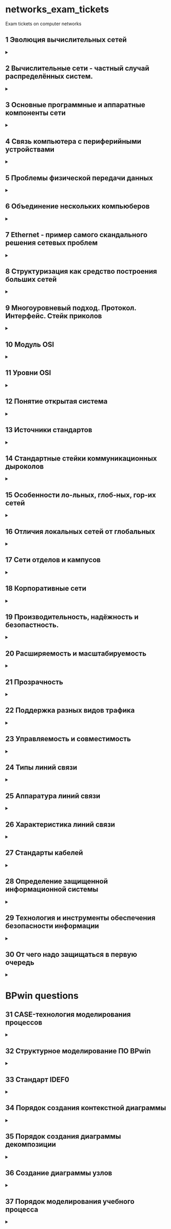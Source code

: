 # networks_exam_tickets
Exam tickets on computer networks


## 1 Эволюция вычислительных сетей 
<details> 
  <summary></summary>
  <ul>
    <li> <b>Пакетная обработка на базе мейнфреймов</b> - Пльзователи подготавливали перфокарты, содержащие данные и программы и передавали их в вычислительный центр. Вводили их в комьютер специально обученные люди - операторы. Распечатанные результаты пользователь обычно получал уже на следующий день. 
    </li>
    <li> <b>Многотерминальные системы</b> -  </li>
    <li> <b>Первые локальные сети</b> - В начале 70-x </li>
    <li> <b>ARPANET</b> </li>
    <li> <b>ГОВЫЙ ОТВЕТ</b> Концепция вычислительных сетей является логическим результатом эволюции компьютерной технологии. Первые компьютеры 50-х годов - большие, громоздкие и дорогие - предназначались для очень небольшого числа избранных пользователей. Часто эти монстры занимали целые здания. Такие компьютеры не были предназначены для интерактивной работы пользователя, а использовались в режиме пакетной обработки. </li>
  </ul>
</details>


## 2 Вычислительные сети - частный случай распределённых систем.
<details> 
  <summary></summary>
  <p> <b>ОТВЕТ</b> Компьютерные сети относятся к распределенным (или децентрализованным) вычислительным системам. Поскольку основным признаком распределенной вычислительной системы является наличие нескольких центров обработки данных, то наряду с компьютерными сетями к распределенным системам относят также мультипроцессорные компьютеры и многомашинные вычислительные комплексы. 
  </p>
</details>


## 3 Основные программные и аппаратные компоненты сети
<details> 
  <summary></summary>
  <ul>
    <li> <b>программные</b> перечисление с описанием решаемых проблем </li>
    <li> <b>аппаратные</b> - перечисление с описанием решаемых проблем </li>
  </ul>
  
  <p>Компьютерная сеть - это сложный комплекс взаимосвязанных и согласованно функционирующих программных и аппаратных компонентов.</p>

  <p>Изучение сети в целом предполагает знание принципов работы ее отдельных элементов:
    <ul>
      <li> компьютеров; </li>
      <li> коммуникационного оборудования; </li>
      <li> операционных систем; </li>
      <li> сетевых приложений. </li>
    <ul>
  </p>

Весь комплекс программно-аппаратных средств сети может быть описан многослойной моделью. 
  <ul>
    <li>В основе любой сети лежит аппаратный слой стандартизованных компьютерных платформ, т.е. система конечного пользователя сети, в качестве которого может выступать компьютер или терминальное устройство.</li>
    <li>Второй слой - это коммуникационное оборудование. Хотя компьютеры и являются центральными элементами обработки данных в сетях, в последнее время не менее важную роль стали играть коммуникационные устройства.
    </li>
    <li>Третьим слоем, образующим программную платформу сети, являются операционные системы (ОС). От того, какие концепции управления локальными и распределенными ресурсами положены в основу сетевой ОС, зависит эффективность работы всей сети.
    </li>
    <li>Самым верхним слоем сетевых средств являются различные сетевые приложения, такие как сетевые базы данных, почтовые системы, средства архивирования данных, системы автоматизации коллективной работы и др 
    </li>
  </ul>
</details>


## 4 Связь компьютера с периферийными устройствами
<details> 
  <summary></summary>
  <ul>
    <li> <b>интерфесы, адаптеры, контроллеры</b> </li>
    <li> <b>как обеспечивается безопасноть</b> </li>  
    <li> <b>как обеспечивается целостность</b> </li>
    <li> <b>ОТВЕТ</b> - перечисление с описанием решаемых проблем </li>
  </ul>
</details>


## 5 Проблемы физической передачи данных

<details> 
  <summary></summary>
  <ul>
    <li> <b></b> </li>
    <li> <b></b> </li>
    <li> <b></b> </li>
  </ul>
</details>

## 6 Объединение нескольких компьюберов
<details> 
  <summary></summary>
  <ul>
    <li> <b></b>  </li>
    <li> <b></b> </li>
    <li> <b></b> </li>
  </ul>
</details>

## 7 Ethernet - пример самого скандального решения сетевых проблем
<details> 
  <summary></summary>
  <ul>
    <li> <b></b>  </li>
    <li> <b></b></li>
    <li> <b></b></li>
  </ul>
</details>

## 8 Структуризация как средство построения больших сетей
<details> 
  <summary></summary>
  <ul>
    <li> <b></b> </li>
    <li> <b></b></li>
    <li> <b></b></li>
  </ul>
</details>

## 9 Многоуровневый подход. Протокол. Интерфейс. Стейк приколов
<details> 
  <summary></summary>
  <ul>
    <li> <b></b> </li>
    <li> <b></b></li>
    <li> <b></b></li>
  </ul>
</details>

## 10 Модуль OSI
<details> 
  <summary></summary>
  <ul>
    <li> <b></b> </li>
    <li> <b></b></li>
    <li> <b></b></li>
  </ul>
</details>

## 11 Уровни OSI
<details> 
  <summary></summary>
  <ul>
    <li> <b></b> </li>
    <li> <b></b></li>
    <li> <b></b></li>
  </ul>
</details>

## 12 Понятие открытая система
<details> 
  <summary></summary>
  <ul>
    <li> <b></b> </li>
    <li> <b></b></li>
    <li> <b></b></li>
  </ul>
</details>

## 13 Источники стандартов
<details> 
  <summary></summary>
  <ul>
    <li> <b></b> </li>
    <li> <b></b></li>
    <li> <b></b></li>
  </ul>
</details>

## 14 Стандартные стейки коммуникационных дыроколов
<details> 
  <summary></summary>
  <ul>
    <li> <b></b> </li>
    <li> <b></b></li>
    <li> <b></b></li>
  </ul>
</details>

## 15 Особенности ло-льных, глоб-ных, гор-их сетей
<details> 
  <summary></summary>
  <ul>
    <li> <b></b> </li>
    <li> <b></b></li>
    <li> <b></b></li>
  </ul>
</details>

## 16 Отличия локальных сетей от глобальных
<details> 
  <summary></summary>
  <ul>
    <li> <b></b> </li>
    <li> <b></b></li>
    <li> <b></b></li>
  </ul>
</details>

## 17 Сети отделов и кампусов
<details> 
  <summary></summary>
  <ul>
    <li> <b></b> </li>
    <li> <b></b></li>
    <li> <b></b></li>
  </ul>
</details>

## 18 Корпоративные сети
<details> 
  <summary></summary>
  <ul>
    <li> <b></b> </li>
    <li> <b></b></li>
    <li> <b></b></li>
  </ul>
</details>

## 19 Производительность, надёжность и безопастность.
<details> 
  <summary></summary>
  <ul>
    <li> <b></b> </li>
    <li> <b></b></li>
    <li> <b></b></li>
  </ul>
</details>

## 20 Расширяемость и масштабируемость
<details> 
  <summary></summary>
  <ul>
    <li> <b></b> </li>
    <li> <b></b></li>
    <li> <b></b></li>
  </ul>
</details>

## 21 Прозрачность
<details> 
  <summary></summary>
  <ul>
    <li>Понятность/открытость системы для юзверей<b></b> </li>
    <li> <b></b></li>
    <li> <b></b></li>
  </ul>
</details>

## 22 Поддержка разных видов трафика
<details> 
  <summary></summary>
  <ul>
    <li>наркотрафик<b></b> </li>
    <li>дорожный трафик<b></b></li>
    <li> <b></b></li>
  </ul>
</details>

## 23 Управляемость и совместимость
<details> 
  <summary></summary>
  <ul>
    <li> <b></b> </li>
    <li> <b></b></li>
    <li> <b></b></li>
  </ul>
</details>

## 24 Типы линий связи
<details> 
  <summary></summary>
  <ul>
    <li> <b></b> </li>
    <li> <b></b></li>
    <li> <b></b></li>
  </ul>
</details>

## 25 Аппаратура линий связи
<details> 
  <summary></summary>
  <ul>
    <li> <b></b></li> 
    <li> <b></b></li>
    <li> <b></b></li>
  </ul>
</details>

## 26 Характеристика линий связи
<details> 
  <summary></summary>
  <ul>
    <li> <b></b></li> 
    <li> <b></b></li>
    <li> <b></b></li>
  </ul>
</details>

## 27 Стандарты кабелей
<details> 
  <summary></summary>
  <ul>
    <li> <b></b> </li>
    <li> <b></b></li>
    <li> <b></b></li>
  </ul>
</details>

## 28 Определение защищенной информационной системы
<details> 
  <summary></summary>
  <ul>
    <li> <b></b></li> 
    <li> <b></b></li>
    <li> <b></b></li>
  </ul>
</details>

## 29 Технология и инструменты обеспечения безопасности информации
<details> 
  <summary></summary>
  <ul>
    <li> <b></b></li> 
    <li> <b></b></li>
    <li> <b></b></li>
  </ul>
</details>

## 30 От чего надо защищаться в первую очередь
<details> 
  <summary></summary>
  <ul>
    <li> <b></b></li> 
    <li> <b></b></li>
    <li> <b></b></li>
  </ul>
</details>

# BPwin questions

## 31 CASE-технология моделирования процессов
<details> 
  <summary></summary>
  <ul>
    <li> <b></b> </li>
    <li> <b></b></li>
    <li> <b></b></li>
  </ul>
</details>

## 32 Структурное моделирование ПО BPwin
<details> 
  <summary></summary>
  <ul>
    <li> <b></b> </li>
    <li> <b></b></li>
    <li> <b></b></li>
  </ul>
</details>

## 33 Стандарт IDEF0
<details> 
  <summary></summary>
  <ul>
    <li> <b></b></li> 
    <li> <b></b></li>
    <li> <b></b></li>
  </ul>
</details>

## 34 Порядок создания контекстной диаграммы
<details> 
  <summary></summary>
  <ul>
    <li> <b></b> </li>
    <li> <b></b></li>
    <li> <b></b></li>
  </ul>
</details>

## 35 Порядок создания диаграммы декомпозиции
<details> 
  <summary></summary>
  <ul>
    <li> <b></b> </li>
    <li> <b></b></li>
    <li> <b></b></li>
  </ul>
</details>

## 36 Создание диаграммы узлов
<details> 
  <summary></summary>
  <ul>
    <li> <b></b> </li>
    <li> <b></b></li>
    <li> <b></b></li>
  </ul>
</details>

## 37 Порядок моделирования учебного процесса
<details> 
  <summary></summary>
  <ul>
    <li> <b></b> </li>
    <li> <b></b></li>
    <li> <b></b></li>
  </ul>
</details>
